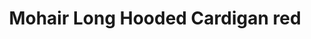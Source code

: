 ---
title: "Mohair Long Hooded Cardigan red"
categories: ["Women","Women/Cardigans"]
images: ["./moher_1.png","./7I9A6196.JPG","./7I9A6198.JPG","./7I9A6200.JPG"]
---